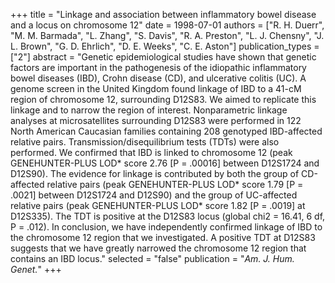+++
title = "Linkage and association between inflammatory bowel disease and a locus on chromosome 12"
date = 1998-07-01
authors = ["R. H. Duerr", "M. M. Barmada", "L. Zhang", "S. Davis", "R. A. Preston", "L. J. Chensny", "J. L. Brown", "G. D. Ehrlich", "D. E. Weeks", "C. E. Aston"]
publication_types = ["2"]
abstract = "Genetic epidemiological studies have shown that genetic factors are important in the pathogenesis of the idiopathic inflammatory bowel diseases (IBD), Crohn disease (CD), and ulcerative colitis (UC). A genome screen in the United Kingdom found linkage of IBD to a 41-cM region of chromosome 12, surrounding D12S83. We aimed to replicate this linkage and to narrow the region of interest. Nonparametric linkage analyses at microsatellites surrounding D12S83 were performed in 122 North American Caucasian families containing 208 genotyped IBD-affected relative pairs. Transmission/disequilibrium tests (TDTs) were also performed. We confirmed that IBD is linked to chromosome 12 (peak GENEHUNTER-PLUS LOD* score 2.76 [P = .00016] between D12S1724 and D12S90). The evidence for linkage is contributed by both the group of CD-affected relative pairs (peak GENEHUNTER-PLUS LOD* score 1.79 [P = .0021] between D12S1724 and D12S90) and the group of UC-affected relative pairs (peak GENEHUNTER-PLUS LOD* score 1.82 [P = .0019] at D12S335). The TDT is positive at the D12S83 locus (global chi2 = 16.41, 6 df, P = .012). In conclusion, we have independently confirmed linkage of IBD to the chromosome 12 region that we investigated. A positive TDT at D12S83 suggests that we have greatly narrowed the chromosome 12 region that contains an IBD locus."
selected = "false"
publication = "*Am. J. Hum. Genet.*"
+++

